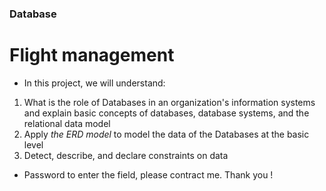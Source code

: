 ### Database
# Flight management
- In this project, we will understand:
1. What is the role of Databases in an organization's information systems and explain basic concepts of databases, database systems, and the relational data model
2. Apply *the ERD model* to model the data of the Databases at the basic level
3. Detect, describe, and declare constraints on data

- Password to enter the field, please contract me. Thank you !
